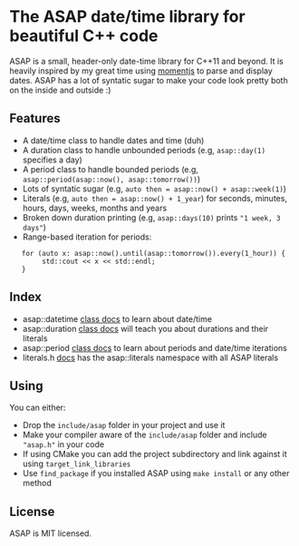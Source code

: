 # The ASAP date/time library for beautiful C++ code

ASAP is a small, header-only date-time library for C++11 and beyond. It is heavily inspired by my great time using [momentjs](momentjs.com) to parse and display dates. ASAP has a lot of syntatic sugar to make your code look pretty both on the inside and outside :)

## Features

- A date/time class to handle dates and time (duh)
- A duration class to handle unbounded periods (e.g, `asap::day(1)` specifies a day)
- A period class to handle bounded periods (e.g, `asap::period(asap::now(), asap::tomorrow())`)
- Lots of syntatic sugar (e.g, `auto then = asap::now() + asap::week(1)`)
- Literals (e.g, `auto then = asap::now() + 1_year`) for seconds, minutes, hours, days, weeks, months and years
- Broken down duration printing (e.g, `asap::days(10)` prints `"1 week, 3 days"`)
- Range-based iteration for periods:
```
   for (auto x: asap::now().until(asap::tomorrow()).every(1_hour)) {
        std::cout << x << std::endl;
   }
```

## Index

- asap::datetime [class docs](http://mobius3.github.io/asap/api/classasap_1_1datetime.html) to learn about date/time
- asap::duration [class docs](http://mobius3.github.io/asap/api/classasap_1_1duration.html) will teach you about durations and their literals
- asap::period [class docs](http://mobius3.github.io/asap/api/classasap_1_1period.html) to learn about periods and date/time iterations
- literals.h [docs](http://mobius3.github.io/asap/api/literals_8h_source.html) has the asap::literals namespace with all ASAP literals

## Using

You can either:

- Drop the `include/asap` folder in your project and use it
- Make your compiler aware of the `include/asap` folder and include `"asap.h"` in your code
- If using CMake you can add the project subdirectory and link against it using `target_link_libraries`
- Use `find_package` if you installed ASAP using `make install` or any other method

## License

ASAP is MIT licensed.
